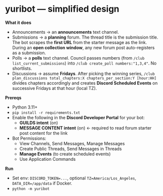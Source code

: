 # yuribot — simplified design

**What it does**

- Announcements → an **announcements** text channel.
- Submissions → a **planning** forum. The thread title is the submission title. The bot scrapes the **first URL** from the starter message as the link. During an **open collection window**, any new forum post auto-registers as a submission.
- Polls → a **polls** text channel. Council passes numbers (from `/club list_current_submissions`) into `/club create_poll numbers:"1,3,4"`. No shortlists.
- Discussions → assume **Fridays**. After picking the winning series, `/club plan_discussions total_chapters:X chapters_per_section:Y [hour:HH]` divides chapters accordingly and creates **Discord Scheduled Events** on successive Fridays at that hour (local TZ).

**Prereqs**

- Python 3.11+
- `pip install -r requirements.txt`
- Enable the following in the **Discord Developer Portal** for your bot:
  - **GUILDS intent** (on)
  - **MESSAGE CONTENT intent** (on) ← required to read forum starter post content for the link
- Bot Permissions:
  - View Channels, Send Messages, Manage Messages
  - Create Public Threads, Send Messages in Threads
  - **Manage Events** (to create scheduled events)
  - Use Application Commands

**Run**

- Set env: `DISCORD_TOKEN=...`, optional `TZ=America/Los_Angeles`, `DATA_DIR=/app/data` if Docker.
- `python -m yuribot`

